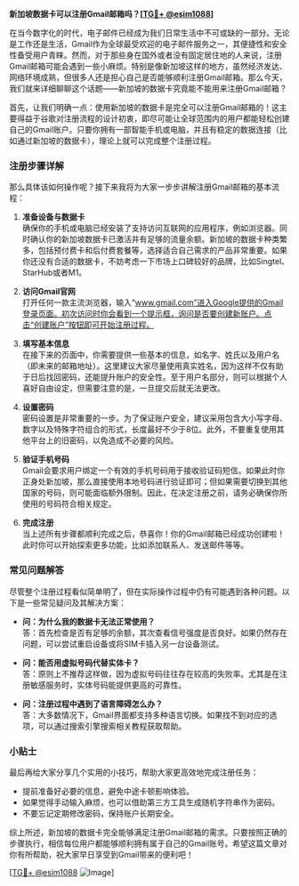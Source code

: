 **新加坡数据卡可以注册Gmail邮箱吗？[[TG💪+ @esim1088](https://t.me/s/esim1088)]**

在当今数字化的时代，电子邮件已经成为我们日常生活中不可或缺的一部分。无论是工作还是生活，Gmail作为全球最受欢迎的电子邮件服务之一，其便捷性和安全性备受用户青睐。然而，对于那些身在国外或者没有固定居住地的人来说，注册Gmail邮箱可能会遇到一些小麻烦。特别是像新加坡这样的地方，虽然经济发达、网络环境成熟，但很多人还是担心自己是否能够顺利注册Gmail邮箱。那么今天，我们就来详细聊聊这个话题——新加坡的数据卡究竟能不能用来注册Gmail邮箱？

首先，让我们明确一点：使用新加坡的数据卡是完全可以注册Gmail邮箱的！这主要得益于谷歌对注册流程的设计初衷，即尽可能让全球范围内的用户都能轻松创建自己的Gmail账户。只要你拥有一部智能手机或电脑，并且有稳定的数据连接（比如通过新加坡的数据卡），理论上就可以完成整个注册过程。

### 注册步骤详解

那么具体该如何操作呢？接下来我将为大家一步步讲解注册Gmail邮箱的基本流程：

1. **准备设备与数据卡**  
   确保你的手机或电脑已经安装了支持访问互联网的应用程序，例如浏览器。同时确认你的新加坡数据卡已激活并有足够的流量余额。新加坡的数据卡种类繁多，包括预付费卡和后付费套餐等，选择适合自己需求的产品非常重要。如果你还没有合适的数据卡，不妨考虑一下市场上口碑较好的品牌，比如Singtel、StarHub或者M1。

2. **访问Gmail官网**  
   打开任何一款主流浏览器，输入“www.gmail.com”进入Google提供的Gmail登录页面。初次访问时你会看到一个提示框，询问是否要创建新账户。点击“创建账户”按钮即可开始注册过程。

3. **填写基本信息**  
   在接下来的页面中，你需要提供一些基本的信息，如名字、姓氏以及用户名（即未来的邮箱地址）。这里建议大家尽量使用真实姓名，因为这样不仅有助于日后找回密码，还能提升账户的安全性。至于用户名部分，则可以根据个人喜好自由设定，但需要注意的是，一旦提交后就无法更改。

4. **设置密码**  
   密码设置是非常重要的一步。为了保证账户安全，建议采用包含大小写字母、数字以及特殊字符组合的形式，长度最好不少于8位。此外，不要重复使用其他平台上的旧密码，以免造成不必要的风险。

5. **验证手机号码**  
   Gmail会要求用户绑定一个有效的手机号码用于接收验证码短信。如果此时你正身处新加坡，那么直接使用本地号码进行验证即可；但如果需要切换到其他国家的号码，则可能面临额外限制。因此，在决定注册之前，请务必确保你所使用的号码符合相关规定。

6. **完成注册**  
   当上述所有步骤都顺利完成之后，恭喜你！你的Gmail邮箱已经成功创建啦！此时你可以开始探索更多功能，比如添加联系人、发送邮件等等。

### 常见问题解答

尽管整个注册过程看似简单明了，但在实际操作过程中仍有可能遇到各种问题。以下是一些常见疑问及其解决方案：

- **问：为什么我的数据卡无法正常使用？**  
  答：首先检查是否有足够的余额，其次查看信号强度是否良好。如果仍然存在问题，可以尝试重启设备或将SIM卡插入另一台设备测试。

- **问：能否用虚拟号码代替实体卡？**  
  答：原则上不推荐这样做，因为虚拟号码往往存在较高的失败率。尤其是在注册敏感服务时，实体号码能提供更高的可靠性。

- **问：注册过程中遇到了语言障碍怎么办？**  
  答：大多数情况下，Gmail界面都支持多种语言切换。如果找不到对应的选项，可以通过搜索引擎搜索相关教程获取帮助。

### 小贴士

最后再给大家分享几个实用的小技巧，帮助大家更高效地完成注册任务：

- 提前准备好必要的信息，避免中途卡顿影响体验。
- 如果觉得手动输入麻烦，也可以借助第三方工具生成随机字符串作为密码。
- 不要忘记定期修改密码，保持账户长期安全。

综上所述，新加坡的数据卡完全能够满足注册Gmail邮箱的需求。只要按照正确的步骤执行，相信每位用户都能够顺利拥有属于自己的Gmail账号。希望这篇文章对你有所帮助，祝大家早日享受到Gmail带来的便利吧！

[[TG💪+ @esim1088](https://t.me/s/esim1088) ![Image](https://i.postimg.cc/4NQfJmqS/Snipaste-2025-05-13-00-14-12.png)]